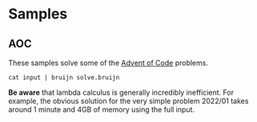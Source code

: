 # Samples

## AOC

These samples solve some of the [Advent of
Code](https://adventofcode.com) problems.

    cat input | bruijn solve.bruijn

**Be aware** that lambda calculus is generally incredibly inefficient.
For example, the obvious solution for the very simple problem 2022/01
takes around 1 minute and 4GB of memory using the full input.

